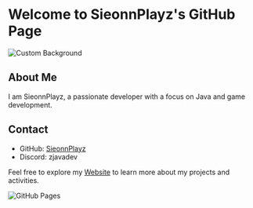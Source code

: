 # Welcome to SieonnPlayz's GitHub Page

![Custom Background](https://media.tenor.com/Ux8DkBfh_OEAAAAd/purple-cyberpunk.gif)

## About Me

I am SieonnPlayz, a passionate developer with a focus on Java and game development.

## Contact

- GitHub: [SieonnPlayz](https://github.com/SieonnPlayz)
- Discord: zjavadev

Feel free to explore my [Website](https://sieonnplayz.github.io/) to learn more about my projects and activities.

![GitHub Pages](https://sieonnplayz.github.io/)
